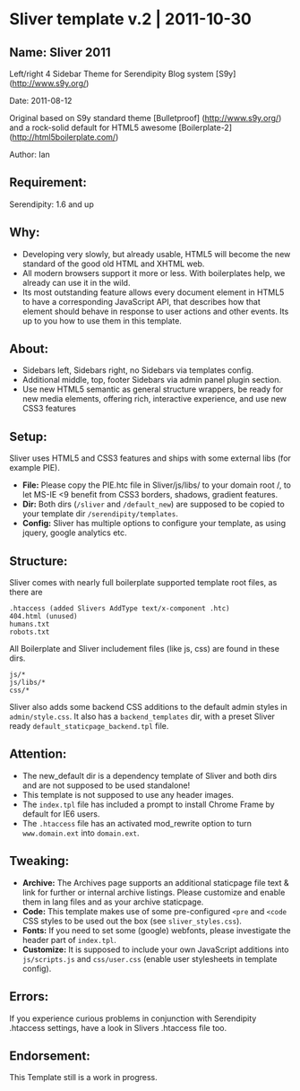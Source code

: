 Sliver template v.2 | 2011-10-30
===

## Name: Sliver 2011

Left/right 4 Sidebar Theme for Serendipity Blog system [S9y] (http://www.s9y.org/)

Date: 2011-08-12

Original based on S9y standard theme [Bulletproof] (http://www.s9y.org/) and a rock-solid default for HTML5 awesome [Boilerplate-2] (http://html5boilerplate.com/)

Author: Ian

## Requirement:

Serendipity: 1.6 and up

## Why:

* Developing very slowly, but already usable, HTML5 will become the new standard of the good old HTML and XHTML web. 
* All modern browsers support it more or less. With boilerplates help, we already can use it in the wild.
* Its most outstanding feature allows every document element in HTML5 to have a corresponding JavaScript API, that describes how that element should behave in response to user actions and other events. Its up to you how to use them in this template.

## About:

* Sidebars left, Sidebars right, no Sidebars via templates config.
* Additional middle, top, footer Sidebars via admin panel plugin section.
* Use new HTML5 semantic as general structure wrappers, be ready for new media elements, offering rich, interactive experience, and use new CSS3 features

## Setup:

Sliver uses HTML5 and CSS3 features and ships with some external libs (for example PIE).

* **File:** Please copy the PIE.htc file in Sliver/js/libs/ to your domain root /, to let MS-IE <9 benefit from CSS3 borders, shadows, gradient features.
* **Dir:** Both dirs (`/sliver` and `/default_new`) are supposed to be copied to your template dir `/serendipity/templates`. 
* **Config:** Sliver has multiple options to configure your template, as using jquery, google analytics etc. 

## Structure:

Sliver comes with nearly full boilerplate supported template root files, as there are 

    .htaccess (added Slivers AddType text/x-component .htc)
	404.html (unused)
	humans.txt 
	robots.txt 

All Boilerplate and Sliver includement files (like js, css) are found in these dirs.

    js/*
	js/libs/*
	css/*

Sliver also adds some backend CSS additions to the default admin styles in `admin/style.css`. It also has a `backend_templates` dir, with a preset Sliver ready `default_staticpage_backend.tpl` file.

## Attention:

* The new_default dir is a dependency template of Sliver and both dirs and are not supposed to be used standalone!
* This template is not supposed to use any header images.
* The `index.tpl` file has included a prompt to install Chrome Frame by default for IE6 users.
* The `.htaccess` file has an activated mod_rewrite option to turn `www.domain.ext` into `domain.ext`.

## Tweaking:

* **Archive:** The Archives page supports an additional staticpage file text & link for further or internal archive listings. Please customize and enable them in lang files and as your archive staticpage.
* **Code:** This template makes use of some pre-configured `<pre` and `<code` CSS styles to be used out the box (see `sliver_styles.css`).
* **Fonts:** If you need to set some (google) webfonts, please investigate the header part of `index.tpl`.
* **Customize:** It is supposed to include your own JavaScript additions into `js/scripts.js` and `css/user.css` (enable user stylesheets in template config).

## Errors:

If you experience curious problems in conjunction with Serendipity .htaccess settings, have a look in Slivers .htaccess file too.

## Endorsement: 

This Template still is a work in progress.
